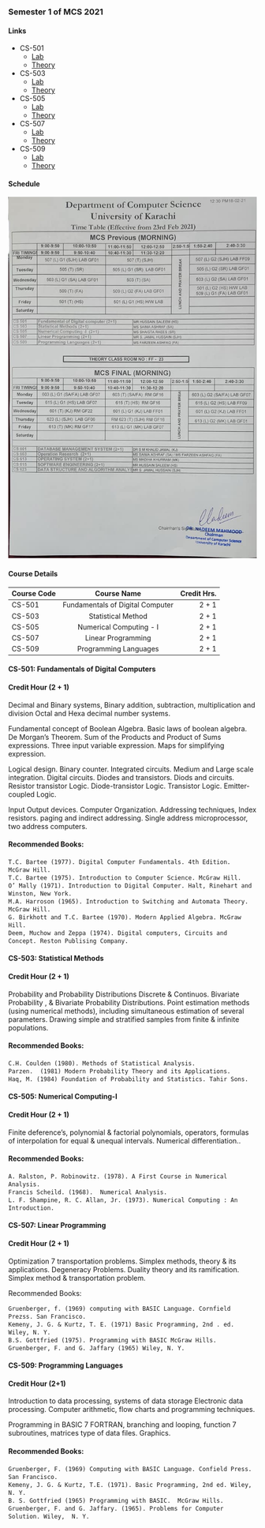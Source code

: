 ### Semester 1 of MCS 2021

#### Links
* CS-501
    * [Lab](../semester_1/CS_501/lab)
    * [Theory](../semester_1/CS_501/theory)
* CS-503
    * [Lab](../semester_1/CS_503/lab)
    * [Theory](../semester_1/CS_503/theory)
* CS-505
    * [Lab](../semester_1/CS_505/lab)
    * [Theory](../semester_1/CS_505/theory)
* CS-507
    * [Lab](../semester_1/CS_507/lab)
    * [Theory](../semester_1/CS_507/theory)
* CS-509
    * [Lab](../semester_1/CS_509/lab)
    * [Theory](../semester_1/CS_509/theory)

#### Schedule

![Schedule 2021](../semester_1/schedule.jpg)

#### Course Details

| Course Code | Course Name | Credit Hrs. |
|-------------|:-------------:|-------------:|
| CS-501 | Fundamentals of Digital Computer | 2 + 1 |
| CS-503 | Statistical Method | 2 + 1 |
| CS-505 | Numerical Computing - I | 2 + 1 |
| CS-507 | Linear Programming | 2 + 1 |
| CS-509 | Programming Languages | 2 + 1 |

#### CS-501: Fundamentals of Digital Computers 
#### Credit Hour (2 + 1)

Decimal and Binary systems, Binary addition, subtraction, multiplication and division Octal and Hexa decimal number systems.

Fundamental concept of Boolean Algebra. Basic laws of boolean algebra. De Morgan’s Theorem. Sum of the Products and Product of Sums expressions. Three input variable expression. Maps for simplifying expression.

Logical design. Binary counter. Integrated circuits. Medium and Large scale integration.  Digital circuits. Diodes and transistors. Diods and circuits. Resistor transistor Logic. Diode-transistor Logic. Transistor Logic. Emitter-coupled Logic.

Input Output devices. Computer  Organization. Addressing techniques, Index resistors. paging and indirect addressing. Single address microprocessor, two address computers.

#### Recommended Books:

    T.C. Bartee (1977). Digital Computer Fundamentals. 4th Edition.  McGraw Hill.
    T.C. Bartee (1975). Introduction to Computer Science. McGraw Hill.
    O’ Mally (1971). Introduction to Digital Computer. Halt, Rinehart and Winston, New York.
    M.A. Harroson (1965). Introduction to Switching and Automata Theory. McGraw Hill.
    G. Birkhott and T.C. Bartee (1970). Modern Applied Algebra. McGraw Hill.
    Deem, Muchow and Zeppa (1974). Digital computers, Circuits and Concept. Reston Publising Company.

#### CS-503: Statistical Methods
#### Credit Hour (2 + 1)

Probability and Probability Distributions Discrete & Continuos. Bivariate Probability , & Bivariate Probability Distributions. Point estimation methods (using numerical methods), including simultaneous estimation of several parameters. Drawing simple and stratified samples from finite & infinite populations.

#### Recommended Books:

    C.H. Coulden (1980). Methods of Statistical Analysis.
    Parzen.  (1981) Modern Probability Theory and its Applications.
    Haq, M. (1984) Foundation of Probability and Statistics. Tahir Sons.

#### CS-505: Numerical Computing-I
#### Credit Hour (2 + 1)

Finite deference’s, polynomial & factorial polynomials, operators, formulas of interpolation for equal & unequal intervals. Numerical differentiation..

#### Recommended Books:

    A. Ralston, P. Robinowitz. (1978). A First Course in Numerical Analysis.
    Francis Scheild. (1968).  Numerical Analysis.
    L. F. Shampine, R. C. Allan, Jr. (1973). Numerical Computing : An Introduction.

#### CS-507: Linear Programming
#### Credit Hour (2 + 1)

Optimization 7 transportation problems. Simplex methods, theory & its applications. Degeneracy Problems. Duality theory and its ramification. Simplex method & transportation problem.

Recommended Books:

    Gruenberger, f. (1969) computing with BASIC Language. Cornfield Prezss. San Francisco.
    Kemeny, J. G. & Kurtz, T. E. (1971) Basic Programming, 2nd . ed. Wiley, N. Y.
    B.S. Gottfried (1975). Programming with BASIC McGraw Hills.
    Gruenberger, F. and G. Jaffary (1965) Wiley, N. Y.

#### CS-509: Programming Languages
#### Credit Hour (2+1)

Introduction to data processing, systems of data storage Electronic data processing. Computer arithmetic, flow charts and programming techniques.

Programming in BASIC 7 FORTRAN, branching and looping, function 7 subroutines, matrices type of data files. Graphics.

#### Recommended Books:

    Gruenberger, F. (1969) Computing with BASIC Language. Confield Press. San Francisco.
    Kemeny, J. G. & Kurtz, T.E. (1971). Basic Programming, 2nd ed. Wiley, N. Y.
    B. S. Gottfried (1965) Programming with BASIC.  McGraw Hills.
    Gruenberger, F. and G. Jaffary. (1965). Problems for Computer Solution. Wiley,  N. Y.

